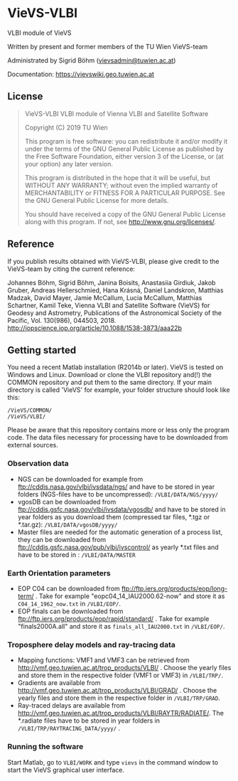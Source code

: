 # VieVS-VLBI

VLBI module of VieVS

Written by present and former members of the TU Wien VieVS-team

Administrated by Sigrid Böhm (vievsadmin@tuwien.ac.at)

Documentation: https://vievswiki.geo.tuwien.ac.at

## License
> VieVS-VLBI VLBI module of Vienna VLBI and Satellite Software
>
> Copyright (C) 2019  TU Wien
>
> This program is free software: you can redistribute it and/or modify
> it under the terms of the GNU General Public License as published by
> the Free Software Foundation, either version 3 of the License, or
> (at your option) any later version.
>
> This program is distributed in the hope that it will be useful,
> but WITHOUT ANY WARRANTY; without even the implied warranty of
> MERCHANTABILITY or FITNESS FOR A PARTICULAR PURPOSE.  See the
> GNU General Public License for more details.
>
> You should have received a copy of the GNU General Public License
> along with this program.  If not, see <http://www.gnu.org/licenses/>.

## Reference
If you publish results obtained with VieVS-VLBI, please give credit to the VieVS-team by citing the current reference:

Johannes Böhm, Sigrid Böhm, Janina Boisits, Anastasiia Girdiuk, Jakob Gruber, Andreas Hellerschmied, Hana Krásná, Daniel Landskron, Matthias Madzak, David Mayer, Jamie McCallum, Lucia McCallum, Matthias Schartner, Kamil Teke, Vienna VLBI and Satellite Software (VieVS) for Geodesy and Astrometry, Publications of the Astronomical Society of the Pacific, Vol. 130(986), 044503, 2018. http://iopscience.iop.org/article/10.1088/1538-3873/aaa22b

## Getting started

You need a recent Matlab installation (R2014b or later). VieVS is tested on Windows and Linux.
Download or clone the VLBI repository and(!) the COMMON repository and put them to the same directory.
If your main directory is called 'VieVS' for example, your folder structure should look like this:

    /VieVS/COMMON/
    /VieVS/VLBI/
    
Please be aware that this repository contains more or less only the program code. The data files necessary for processing have to be downloaded from external sources.

### Observation data
* NGS can be downloaded for example from ftp://cddis.nasa.gov/vlbi/ivsdata/ngs/ and have to be stored in year folders (NGS-files have to be uncompressed): `/VLBI/DATA/NGS/yyyy/`
* vgosDB can be downloaded from ftp://cddis.gsfc.nasa.gov/vlbi/ivsdata/vgosdb/ and have to be stored in year folders as you download them (compressed tar files, *.tgz or *.tar.gz): `/VLBI/DATA/vgosDB/yyyy/`
* Master files are needed for the automatic generation of a process list, they can be downloaded from ftp://cddis.gsfc.nasa.gov/pub/vlbi/ivscontrol/ as yearly *.txt files and have to be stored in : `/VLBI/DATA/MASTER`

### Earth Orientation parameters
* EOP C04 can be downloaded from ftp://ftp.iers.org/products/eop/long-term/ . Take for example "eopc04_14_IAU2000.62-now" and store it as `C04_14_1962_now.txt` in `/VLBI/EOP/`.
* EOP finals can be downloaded from ftp://ftp.iers.org/products/eop/rapid/standard/ . Take for example "finals2000A.all" and store it as `finals_all_IAU2000.txt` in `/VLBI/EOP/`.

### Troposphere delay models and ray-tracing data
* Mapping functions: VMF1 and VMF3 can be retrieved from http://vmf.geo.tuwien.ac.at/trop_products/VLBI/ . Choose the yearly files and store them in the respective folder (VMF1 or VMF3) in `/VLBI/TRP/`.
* Gradients are available from http://vmf.geo.tuwien.ac.at/trop_products/VLBI/GRAD/ . Choose the yearly files and store them in the respective folder in `/VLBI/TRP/GRAD`. 
* Ray-traced delays are available from http://vmf.geo.tuwien.ac.at/trop_products/VLBI/RAYTR/RADIATE/. The *.radiate files have to be stored in year folders in `/VLBI/TRP/RAYTRACING_DATA/yyyy/` .

### Running the software
Start Matlab, go to `VLBI/WORK` and type `vievs` in the command window to start the VieVS graphical user interface.
 
